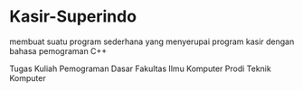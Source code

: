# Kasir-Superindo
membuat suatu program sederhana yang menyerupai program kasir
dengan bahasa pemograman C++

Tugas Kuliah Pemograman Dasar
Fakultas Ilmu Komputer 
Prodi Teknik Komputer
